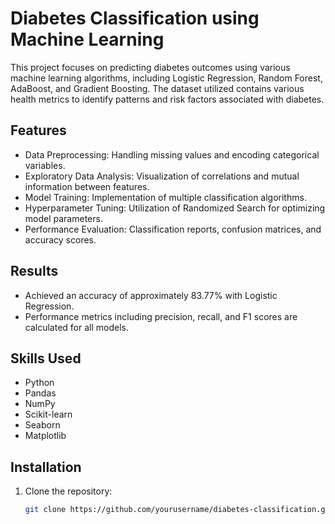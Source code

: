 # Diabetes Classification using Machine Learning

This project focuses on predicting diabetes outcomes using various machine learning algorithms, including Logistic Regression, Random Forest, AdaBoost, and Gradient Boosting. The dataset utilized contains various health metrics to identify patterns and risk factors associated with diabetes.

## Features

- Data Preprocessing: Handling missing values and encoding categorical variables.
- Exploratory Data Analysis: Visualization of correlations and mutual information between features.
- Model Training: Implementation of multiple classification algorithms.
- Hyperparameter Tuning: Utilization of Randomized Search for optimizing model parameters.
- Performance Evaluation: Classification reports, confusion matrices, and accuracy scores.

## Results

- Achieved an accuracy of approximately 83.77% with Logistic Regression.
- Performance metrics including precision, recall, and F1 scores are calculated for all models.

## Skills Used

- Python
- Pandas
- NumPy
- Scikit-learn
- Seaborn
- Matplotlib

## Installation

1. Clone the repository:
   ```bash
   git clone https://github.com/yourusername/diabetes-classification.git
